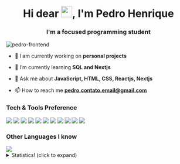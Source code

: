 <h1 align="center">Hi dear <img src="https://raw.githubusercontent.com/kaueMarques/kaueMarques/master/hi.gif" width="30px">, I'm Pedro Henrique</h1>
<h3 align="center">I'm a focused programming student</h3>
<p align="left"> <img src="https://komarev.com/ghpvc/?username=pedro-frontend" alt="pedro-frontend" /> </p>

- 🔭 I am currently working on **personal projects**

- 🌱 I’m currently learning **SQL and Nextjs**

- 💬 Ask me about **JavaScript, HTML, CSS, Reactjs, Nextjs**

- 📫 How to reach me **pedro.contato.email@gmail.com**

### Tech & Tools Preference

<p>
<img src = "https://img.shields.io/badge/-HTML5-E34F26?style=flat&logo=html5&logoColor=white"> <img src = "https://img.shields.io/badge/-CSS3-1572B6?style=flat&logo=css3&logoColor=white">
<img src="https://img.shields.io/badge/-JavaScript-eed718?style=flat&logo=javascript&logoColor=ffffff">
<img src="https://img.shields.io/badge/-Sass-cc6699?style=flat&logo=sass&logoColor=ffffff">
<img src="https://img.shields.io/badge/-React-000000?style=flat&logo=react&logoColor=00c8ff">
<img src="https://img.shields.io/badge/-Express.js-787878?style=flat">
<img src="https://img.shields.io/badge/-Node.js-3C873A?style=flat&logo=Node.js&logoColor=white">
<img src="http://img.shields.io/badge/-Git-F1502F?style=flat&logo=git&logoColor=FFFFFF">
<img src="http://img.shields.io/badge/-Github-000000?style=flat&logo=github&logoColor=FFFFFF">
<img src="http://img.shields.io/badge/-VS%20Code-007ACC?style=flat&logo=visual%20studio%20code&logoColor=white">
<img src="http://img.shields.io/badge/-Vercel-black?style=flat&logo=vercel&logoColor=white">
 </p>

### Other Languages I know
<img src="https://img.shields.io/badge/-Python-black?style=flat&logo=python&logoColor=white"> 

<details>
<summary>Statistics! (click to expand)</summary>
<img src="https://github-readme-stats.vercel.app/api?username=pedro-frontend&show_icons=true" alt="pedro-frontend"/>
</details>

<!--
**Pedro-frontEnd/Pedro-frontEnd** is a ✨ _special_ ✨ repository because its `README.md` (this file) appears on your GitHub profile.

Here are some ideas to get you started:

- 🔭 I’m currently working on ...
- 🌱 I’m currently learning ...
- 👯 I’m looking to collaborate on ...
- 🤔 I’m looking for help with ...
- 💬 Ask me about ...
- 📫 How to reach me: ...
- 😄 Pronouns: ...
- ⚡ Fun fact: ...
-->
